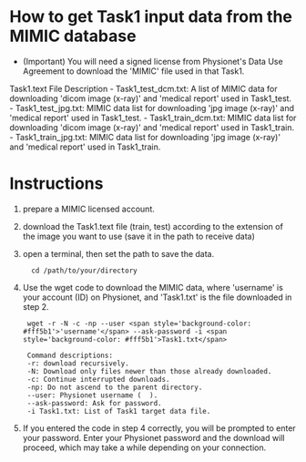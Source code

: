 # How to get Task1 input data from the MIMIC database

- (Important) You will need a signed license from Physionet's Data Use Agreement to download the 'MIMIC' file used in that Task1.

Task1.text File Description
	- Task1_test_dcm.txt: A list of MIMIC data for downloading 'dicom image (x-ray)' and 'medical report' used in Task1_test.
	- Task1_test_jpg.txt: MIMIC data list for downloading 'jpg image (x-ray)' and 'medical report' used in Task1_test.
	- Task1_train_dcm.txt: MIMIC data list for downloading 'dicom image (x-ray)' and 'medical report' used in Task1_train.
	- Task1_train_jpg.txt: MIMIC data list for downloading 'jpg image (x-ray)' and 'medical report' used in Task1_train.

# Instructions

1. prepare a MIMIC licensed account.

2. download the Task1.text file (train, test) according to the extension of the image you want to use (save it in the path to receive data)

3. open a terminal, then set the path to save the data.
	>
		 cd /path/to/your/directory

4. Use the wget code to download the MIMIC data, where 'username' is your account (ID) on Physionet, and 'Task1.txt' is the file downloaded in step 2.

	>
		wget -r -N -c -np --user <span style='background-color: #fff5b1'>'username'</span> --ask-password -i <span style='background-color: #fff5b1'>Task1.txt</span>
	
	> 
	
		Command descriptions:
		-r: download recursively.
		-N: Download only files newer than those already downloaded.
		-c: Continue interrupted downloads.
		-np: Do not ascend to the parent directory.
		--user: Physionet username (  ).
		--ask-password: Ask for password.
		-i Task1.txt: List of Task1 target data file.

5. If you entered the code in step 4 correctly, you will be prompted to enter your password. Enter your Physionet password and the download will proceed, which may take a while depending on your connection.

